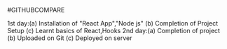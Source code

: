 #GITHUBCOMPARE 

1st day:(a) Installation of "React App","Node js"
        (b) Completion of Project Setup
        (c) Learnt basics of React,Hooks 
2nd day:(a) Completion of project 
        (b) Uploaded on Git
        (c) Deployed on server
   
